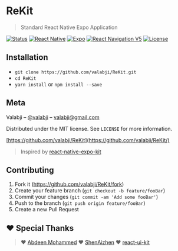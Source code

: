 # ReKit
> Standard React Native Expo Application

[![Status](https://img.shields.io/badge/build-passing-green.svg?branch=master)](https://github.com/valabji/Delivery)
[![React Native](https://img.shields.io/badge/React%20Native-v36.0.0-blue.svg?logo=react)](https://facebook.github.io/react-native/)
[![Expo](https://img.shields.io/badge/Expo-SDK36.0.0-black.svg?logo=expo)](https://expo.io/)
[![React Navigation V5](https://img.shields.io/badge/React%20Navigation-v5.0.0-blue.svg?logo=react)](https://reactnavigation.org/)
[![License](https://img.shields.io/badge/License-MIT-yellowgreen.svg)](http://mit-license.org/)


## Installation

- `git clone https://github.com/valabji/ReKit.git`
- `cd ReKit`
- `yarn install` or `npm install --save`

## Meta

Valabji – [@valabji](https://twitter.com/valabji) – valabji@gmail.com

Distributed under the MIT license. See ``LICENSE`` for more information.

[https://github.com/valabji/ReKit](https://github.com/valabji/ReKit/)

> Inspired by [react-native-expo-kit](https://github.com/AbdeenM/react-native-expo-kit)

## Contributing

1. Fork it (<https://github.com/valabji/ReKit/fork>)
2. Create your feature branch (`git checkout -b feature/fooBar`)
3. Commit your changes (`git commit -am 'Add some fooBar'`)
4. Push to the branch (`git push origin feature/fooBar`)
5. Create a new Pull Request

## ❤️ Special Thanks
> ❤️ [Abdeen Mohammed](https://github.com/AbdeenM)
> ❤️ [ShenAizhen](https://github.com/ShenAizhen)
> ❤️ [react-ui-kit](https://github.com/react-ui-kit)


<!-- Markdown link & img dfn's -->
[npm-image]: https://img.shields.io/npm/v/datadog-metrics.svg?style=flat-square
[npm-url]: https://npmjs.org/package/datadog-metrics
[npm-downloads]: https://img.shields.io/npm/dm/datadog-metrics.svg?style=flat-square
[travis-image]: https://img.shields.io/travis/dbader/node-datadog-metrics/master.svg?style=flat-square
[travis-url]: https://travis-ci.org/dbader/node-datadog-metrics
[wiki]: https://github.com/valabji/ReKit/wiki
